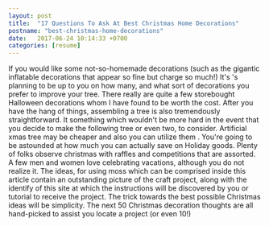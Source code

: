 ```yaml
---
layout: post
title:  "17 Questions To Ask At Best Christmas Home Decorations"
postname: "best-christmas-home-decorations"
date:   2017-06-24 10:14:33 +0700
categories: [resume]
---
```

If you would like some not-so-homemade decorations (such as the gigantic inflatable decorations that appear so fine but charge so much!) It's 's planning to be up to you on how many, and what sort of decorations you prefer to improve your tree. There really are quite a few storebought Halloween decorations whom I have found to be worth the cost. After you have the hang of things, assembling a tree is also tremendously straightforward. It something which wouldn't be more hard in the event that you decide to make the following tree or even two, to consider. Artificial xmas tree may be cheaper and also you can utilize them . You're going to be astounded at how much you can actually save on Holiday goods. Plenty of folks observe christmas with raffles and competitions that are assorted. A few men and women love celebrating vacations, although you do not realize it. The ideas, for using moss which can be comprised inside this article contain an outstanding picture of the craft project, along with the identify of this site at which the instructions will be discovered by you or tutorial to receive the project. The trick towards the best possible Christmas ideas will be simplicity. The next 50 Christmas decoration thoughts are all hand-picked to assist you locate a project (or even 10!)
